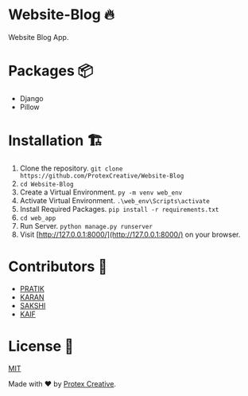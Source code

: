 # Website-Blog :fire:
Website Blog App.

# Packages :package:
* Django
* Pillow

# Installation :building_construction:
1. Clone the repository. `git clone https://github.com/ProtexCreative/Website-Blog`
2. `cd Website-Blog`
3. Create a Virtual Environment. `py -m venv web_env`
4. Activate Virtual Environment. `.\web_env\Scripts\activate`
5. Install Required Packages. `pip install -r requirements.txt`
6. `cd web_app`
7. Run Server. `python manage.py runserver`
8. Visit [http://127.0.0.1:8000/](http://127.0.0.1:8000/) on your browser.

# Contributors :construction_worker:
* [PRATIK](https://github.com/pratikstemkar)
* [KARAN](https://github.com/FlashTech-dev)
* [SAKSHI](https://github.com/sakshi-chaudhari)
* [KAIF](https://github.com/kaift3)

# License :pencil:
[MIT](https://github.com/ProtexCreative/Website-Blog/blob/master/LICENSE)

Made with :heart: by [Protex Creative](https://github.com/protexcreative).
